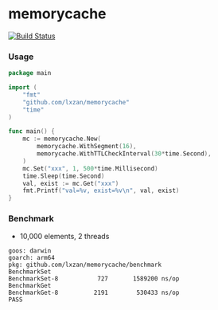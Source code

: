 # memorycache

[![Build Status](https://github.com/lxzan/memorycache/workflows/Go%20Test/badge.svg?branch=main)](https://github.com/lxzan/memorycache/actions?query=branch%3Amain)

### Usage
```go
package main

import (
	"fmt"
	"github.com/lxzan/memorycache"
	"time"
)

func main() {
	mc := memorycache.New(
		memorycache.WithSegment(16),
		memorycache.WithTTLCheckInterval(30*time.Second),
	)
	mc.Set("xxx", 1, 500*time.Millisecond)
	time.Sleep(time.Second)
	val, exist := mc.Get("xxx")
	fmt.Printf("val=%v, exist=%v\n", val, exist)
}
```

### Benchmark
- 10,000 elements, 2 threads
```
goos: darwin
goarch: arm64
pkg: github.com/lxzan/memorycache/benchmark
BenchmarkSet
BenchmarkSet-8   	     727	   1589200 ns/op
BenchmarkGet
BenchmarkGet-8   	    2191	    530433 ns/op
PASS
```
